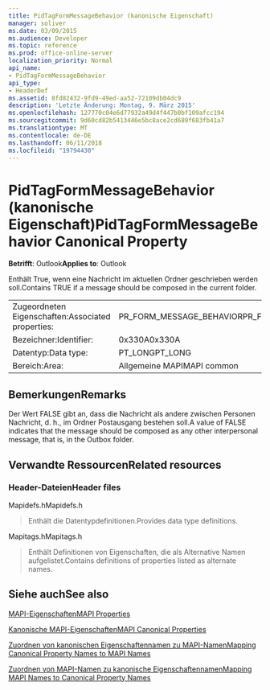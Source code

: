 ```yaml
---
title: PidTagFormMessageBehavior (kanonische Eigenschaft)
manager: soliver
ms.date: 03/09/2015
ms.audience: Developer
ms.topic: reference
ms.prod: office-online-server
localization_priority: Normal
api_name:
- PidTagFormMessageBehavior
api_type:
- HeaderDef
ms.assetid: 8fd82432-9fd9-49ed-aa52-72109db04dc9
description: 'Letzte Änderung: Montag, 9. März 2015'
ms.openlocfilehash: 127770c04e6d77932a49d4f447b0bf109afcc194
ms.sourcegitcommit: 9d60cd82b5413446e5bc8ace2cd689f683fb41a7
ms.translationtype: MT
ms.contentlocale: de-DE
ms.lasthandoff: 06/11/2018
ms.locfileid: "19794430"
---
```

# <a name="pidtagformmessagebehavior-canonical-property"></a><span data-ttu-id="30c5e-103">PidTagFormMessageBehavior (kanonische Eigenschaft)</span><span class="sxs-lookup"><span data-stu-id="30c5e-103">PidTagFormMessageBehavior Canonical Property</span></span>

  
  
<span data-ttu-id="30c5e-104">**Betrifft**: Outlook</span><span class="sxs-lookup"><span data-stu-id="30c5e-104">**Applies to**: Outlook</span></span> 
  
<span data-ttu-id="30c5e-105">Enthält True, wenn eine Nachricht im aktuellen Ordner geschrieben werden soll.</span><span class="sxs-lookup"><span data-stu-id="30c5e-105">Contains TRUE if a message should be composed in the current folder.</span></span> 
  
|||
|:-----|:-----|
|<span data-ttu-id="30c5e-106">Zugeordneten Eigenschaften:</span><span class="sxs-lookup"><span data-stu-id="30c5e-106">Associated properties:</span></span>  <br/> |<span data-ttu-id="30c5e-107">PR_FORM_MESSAGE_BEHAVIOR</span><span class="sxs-lookup"><span data-stu-id="30c5e-107">PR_FORM_MESSAGE_BEHAVIOR</span></span>  <br/> |
|<span data-ttu-id="30c5e-108">Bezeichner:</span><span class="sxs-lookup"><span data-stu-id="30c5e-108">Identifier:</span></span>  <br/> |<span data-ttu-id="30c5e-109">0x330A</span><span class="sxs-lookup"><span data-stu-id="30c5e-109">0x330A</span></span>  <br/> |
|<span data-ttu-id="30c5e-110">Datentyp:</span><span class="sxs-lookup"><span data-stu-id="30c5e-110">Data type:</span></span>  <br/> |<span data-ttu-id="30c5e-111">PT_LONG</span><span class="sxs-lookup"><span data-stu-id="30c5e-111">PT_LONG</span></span>  <br/> |
|<span data-ttu-id="30c5e-112">Bereich:</span><span class="sxs-lookup"><span data-stu-id="30c5e-112">Area:</span></span>  <br/> |<span data-ttu-id="30c5e-113">Allgemeine MAPI</span><span class="sxs-lookup"><span data-stu-id="30c5e-113">MAPI common</span></span>  <br/> |
   
## <a name="remarks"></a><span data-ttu-id="30c5e-114">Bemerkungen</span><span class="sxs-lookup"><span data-stu-id="30c5e-114">Remarks</span></span>

<span data-ttu-id="30c5e-115">Der Wert FALSE gibt an, dass die Nachricht als andere zwischen Personen Nachricht, d. h., im Ordner Postausgang bestehen soll.</span><span class="sxs-lookup"><span data-stu-id="30c5e-115">A value of FALSE indicates that the message should be composed as any other interpersonal message, that is, in the Outbox folder.</span></span> 
  
## <a name="related-resources"></a><span data-ttu-id="30c5e-116">Verwandte Ressourcen</span><span class="sxs-lookup"><span data-stu-id="30c5e-116">Related resources</span></span>

### <a name="header-files"></a><span data-ttu-id="30c5e-117">Header-Dateien</span><span class="sxs-lookup"><span data-stu-id="30c5e-117">Header files</span></span>

<span data-ttu-id="30c5e-118">Mapidefs.h</span><span class="sxs-lookup"><span data-stu-id="30c5e-118">Mapidefs.h</span></span>
  
> <span data-ttu-id="30c5e-119">Enthält die Datentypdefinitionen.</span><span class="sxs-lookup"><span data-stu-id="30c5e-119">Provides data type definitions.</span></span>
    
<span data-ttu-id="30c5e-120">Mapitags.h</span><span class="sxs-lookup"><span data-stu-id="30c5e-120">Mapitags.h</span></span>
  
> <span data-ttu-id="30c5e-121">Enthält Definitionen von Eigenschaften, die als Alternative Namen aufgelistet.</span><span class="sxs-lookup"><span data-stu-id="30c5e-121">Contains definitions of properties listed as alternate names.</span></span>
    
## <a name="see-also"></a><span data-ttu-id="30c5e-122">Siehe auch</span><span class="sxs-lookup"><span data-stu-id="30c5e-122">See also</span></span>



[<span data-ttu-id="30c5e-123">MAPI-Eigenschaften</span><span class="sxs-lookup"><span data-stu-id="30c5e-123">MAPI Properties</span></span>](mapi-properties.md)
  
[<span data-ttu-id="30c5e-124">Kanonische MAPI-Eigenschaften</span><span class="sxs-lookup"><span data-stu-id="30c5e-124">MAPI Canonical Properties</span></span>](mapi-canonical-properties.md)
  
[<span data-ttu-id="30c5e-125">Zuordnen von kanonischen Eigenschaftennamen zu MAPI-Namen</span><span class="sxs-lookup"><span data-stu-id="30c5e-125">Mapping Canonical Property Names to MAPI Names</span></span>](mapping-canonical-property-names-to-mapi-names.md)
  
[<span data-ttu-id="30c5e-126">Zuordnen von MAPI-Namen zu kanonische Eigenschaftennamen</span><span class="sxs-lookup"><span data-stu-id="30c5e-126">Mapping MAPI Names to Canonical Property Names</span></span>](mapping-mapi-names-to-canonical-property-names.md)

